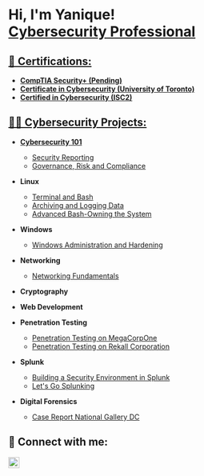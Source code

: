 <h1>Hi, I'm Yanique! <br/><a href="https://github.com/Yantracey">Cybersecurity Professional</a> <a href="https://www.linkedin.com/in/yanrobtracey/"></h1>

<h2>📄 Certifications:</h2>

- <b>CompTIA Security+ (Pending)</b>
- <b>Certificate in Cybersecurity (University of Toronto)</b>
- <b>Certified in Cybersecurity (ISC2)</b>


<h2>👨‍💻 Cybersecurity Projects:</h2>

- <b>Cybersecurity 101</b>
   - [Security Reporting](https://github.com/Yantracey/Security-Reporting)
   - [Governance, Risk and Compliance](https://github.com/Yantracey/Assessing-Security-Culture/blob/main/Assessing%20Security%20Culture.pdf)


- <b>Linux</b>
  - [Terminal and Bash](https://github.com/Yantracey/Terminal-and-Bash---Lucky-Duck-Casino-)
  - [Archiving and Logging Data](https://github.com/Yantracey/Archiving-and-Logging-Data/blob/main/Archiving%20and%20Logging%20Data.pdf)
  - [Advanced Bash-Owning the System](https://github.com/Yantracey/Advanced-Bash-Owning-the-System/blob/main/Owning%20the%20System.pdf)
 
- <b>Windows</b>
  - [Windows Administration and Hardening](https://github.com/Yantracey/Windows-Administration-and-Hardening/blob/main/Windows%20Admin%20and%20Hardening.pdf)
    
- <b>Networking</b>
   - [Networking Fundamentals](https://github.com/Yantracey/Networking-Fundamentals/blob/main/Rocking%20your%20Network.pdf)

- <b>Cryptography</b>

- <b>Web Development</b>

- <b>Penetration Testing</b>
   - [Penetration Testing on MegaCorpOne](https://github.com/Yantracey/Penetration-Testing-on-MegaCorpOne/blob/main/Penetration%20Test%20Report.pdf)
   - [Penetration Testing on Rekall Corporation](https://github.com/Yantracey/Penetration-Testing-on-Rekall/blob/main/Rekall%20Penetration%20Test%20Report.pdf)

- <b>Splunk</b>
   - [Building a Security Environment in Splunk](https://github.com/Yantracey/Building-a-Security-Monitoring-Environment/blob/main/Building%20a%20Security%20Monitoring%20Environment.pdf)
   - [Let's Go Splunking](https://github.com/Yantracey/Lets-Go-Splunking/blob/main/Lets%20Go%20Splunking.pdf)


- <b>Digital Forensics</b>
   - [Case Report National Gallery DC](https://github.com/Yantracey/Case-Report-National-Gallery-DC/blob/main/The%20Final%20Report.pdf)






<h2> 🤳 Connect with me:</h2>

[<img align="left" alt="YaniqueRoberts-Tracey | LinkedIn" width="22px" src="https://cdn.jsdelivr.net/npm/simple-icons@v3/icons/linkedin.svg" />][linkedin]


[linkedin]: https://linkedin.com/in/yanrobtracey

<!--
**Yantracey/Yantracey** is a ✨ _special_ ✨ repository because its `README.md` (this file) appears on your GitHub profile.

Here are some ideas to get you started:

- 🔭 I’m currently working on ...
- 🌱 I’m currently learning ...
- 👯 I’m looking to collaborate on ...
- 🤔 I’m looking for help with ...
- 💬 Ask me about ...
- 📫 How to reach me: ...
- 😄 Pronouns: ...
- ⚡ Fun fact: ...
-->
